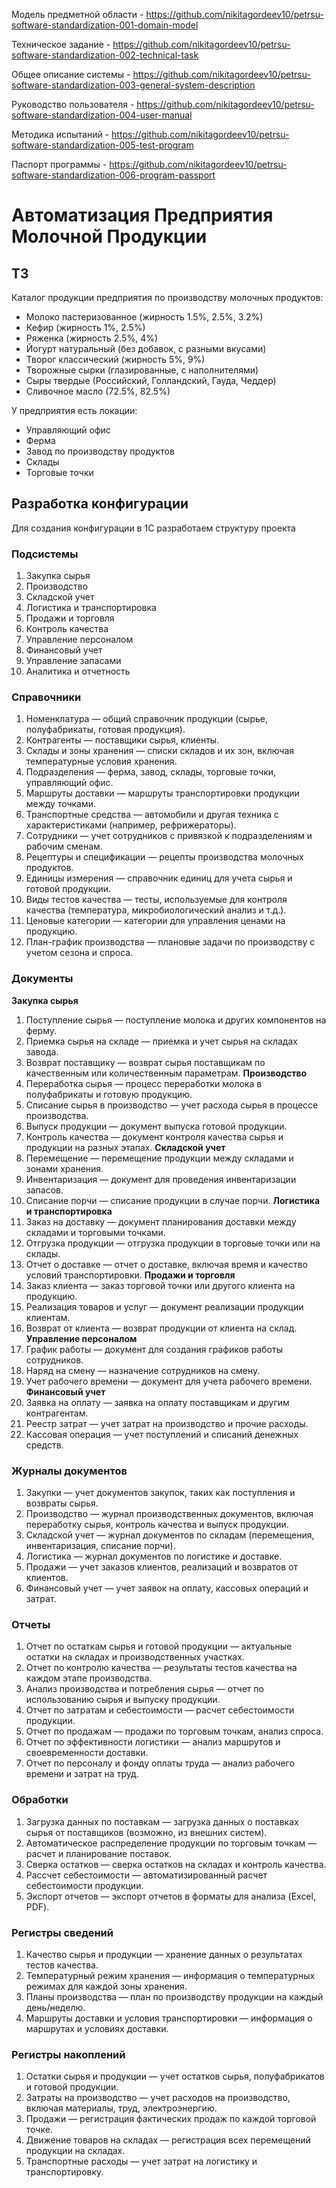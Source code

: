 Модель предметной области - <https://github.com/nikitagordeev10/petrsu-software-standardization-001-domain-model>  

Техническое задание - <https://github.com/nikitagordeev10/petrsu-software-standardization-002-technical-task>  

Общее описание системы - <https://github.com/nikitagordeev10/petrsu-software-standardization-003-general-system-description>  

Руководство пользователя - <https://github.com/nikitagordeev10/petrsu-software-standardization-004-user-manual>  

Методика испытаний - <https://github.com/nikitagordeev10/petrsu-software-standardization-005-test-program>  

Паспорт программы - <https://github.com/nikitagordeev10/petrsu-software-standardization-006-program-passport>   








# Автоматизация Предприятия Молочной Продукции

## ТЗ 

Каталог продукции предприятия по производству молочных продуктов:
- Молоко пастеризованное (жирность 1.5%, 2.5%, 3.2%)
- Кефир (жирность 1%, 2.5%)
- Ряженка (жирность 2.5%, 4%)
- Йогурт натуральный (без добавок, с разными вкусами)
- Творог классический (жирность 5%, 9%)
- Творожные сырки (глазированные, с наполнителями)
- Сыры твердые (Российский, Голландский, Гауда, Чеддер)
- Сливочное масло (72.5%, 82.5%)

У предприятия есть локации:
- Управляющий офис
- Ферма 
- Завод по производству продуктов
- Склады 
- Торговые точки 


## Разработка конфигурации

Для создания конфигурации в 1С разработаем структуру проекта

### Подсистемы
1. Закупка сырья
2. Производство
3. Складской учет
4. Логистика и транспортировка
5. Продажи и торговля
6. Контроль качества
7. Управление персоналом
8. Финансовый учет
9. Управление запасами
10. Аналитика и отчетность

### Справочники
1. Номенклатура — общий справочник продукции (сырье, полуфабрикаты, готовая продукция).
2. Контрагенты — поставщики сырья, клиенты.
3. Склады и зоны хранения — списки складов и их зон, включая температурные условия хранения.
4. Подразделения — ферма, завод, склады, торговые точки, управляющий офис.
5. Маршруты доставки — маршруты транспортировки продукции между точками.
6. Транспортные средства — автомобили и другая техника с характеристиками (например, рефрижераторы).
7. Сотрудники — учет сотрудников с привязкой к подразделениям и рабочим сменам.
8. Рецептуры и спецификации — рецепты производства молочных продуктов.
9. Единицы измерения — справочник единиц для учета сырья и готовой продукции.
10. Виды тестов качества — тесты, используемые для контроля качества (температура, микробиологический анализ и т.д.).
11. Ценовые категории — категории для управления ценами на продукцию.
12. План-график производства — плановые задачи по производству с учетом сезона и спроса.

### Документы
**Закупка сырья**
1. Поступление сырья — поступление молока и других компонентов на ферму.
2. Приемка сырья на складе — приемка и учет сырья на складах завода.
3. Возврат поставщику — возврат сырья поставщикам по качественным или количественным параметрам.
**Производство**
4. Переработка сырья — процесс переработки молока в полуфабрикаты и готовую продукцию.
5. Списание сырья в производство — учет расхода сырья в процессе производства.
6. Выпуск продукции — документ выпуска готовой продукции.
7. Контроль качества — документ контроля качества сырья и продукции на разных этапах.
**Складской учет**
8. Перемещение — перемещение продукции между складами и зонами хранения.
9. Инвентаризация — документ для проведения инвентаризации запасов.
10. Списание порчи — списание продукции в случае порчи.
**Логистика и транспортировка**
11. Заказ на доставку — документ планирования доставки между складами и торговыми точками.
12. Отгрузка продукции — отгрузка продукции в торговые точки или на склады.
13. Отчет о доставке — отчет о доставке, включая время и качество условий транспортировки.
**Продажи и торговля**
14. Заказ клиента — заказ торговой точки или другого клиента на продукцию.
15. Реализация товаров и услуг — документ реализации продукции клиентам.
16. Возврат от клиента — возврат продукции от клиента на склад.
**Управление персоналом**
17. График работы — документ для создания графиков работы сотрудников.
18. Наряд на смену — назначение сотрудников на смену.
19. Учет рабочего времени — документ для учета рабочего времени.
**Финансовый учет**
20. Заявка на оплату — заявка на оплату поставщикам и другим контрагентам.
21. Реестр затрат — учет затрат на производство и прочие расходы.
22. Кассовая операция — учет поступлений и списаний денежных средств.

### Журналы документов
1. Закупки — учет документов закупок, таких как поступления и возвраты сырья.
2. Производство — журнал производственных документов, включая переработку сырья, контроль качества и выпуск продукции.
3. Складской учет — журнал документов по складам (перемещения, инвентаризация, списание порчи).
4. Логистика — журнал документов по логистике и доставке.
5. Продажи — учет заказов клиентов, реализаций и возвратов от клиентов.
6. Финансовый учет — учет заявок на оплату, кассовых операций и затрат.

### Отчеты
1. Отчет по остаткам сырья и готовой продукции — актуальные остатки на складах и производственных участках.
2. Отчет по контролю качества — результаты тестов качества на каждом этапе производства.
3. Анализ производства и потребления сырья — отчет по использованию сырья и выпуску продукции.
4. Отчет по затратам и себестоимости — расчет себестоимости продукции.
5. Отчет по продажам — продажи по торговым точкам, анализ спроса.
6. Отчет по эффективности логистики — анализ маршрутов и своевременности доставки.
7. Отчет по персоналу и фонду оплаты труда — анализ рабочего времени и затрат на труд.

### Обработки
1. Загрузка данных по поставкам — загрузка данных о поставках сырья от поставщиков (возможно, из внешних систем).
2. Автоматическое распределение продукции по торговым точкам — расчет и планирование поставок.
3. Сверка остатков — сверка остатков на складах и контроль качества.
4. Рассчет себестоимости — автоматизированный расчет себестоимости продукции.
5. Экспорт отчетов — экспорт отчетов в форматы для анализа (Excel, PDF).

### Регистры сведений
1. Качество сырья и продукции — хранение данных о результатах тестов качества.
2. Температурный режим хранения — информация о температурных режимах для каждой зоны хранения.
3. Планы производства — план по производству продукции на каждый день/неделю.
4. Маршруты доставки и условия транспортировки — информация о маршрутах и условиях доставки.

### Регистры накоплений
1. Остатки сырья и продукции — учет остатков сырья, полуфабрикатов и готовой продукции.
2. Затраты на производство — учет расходов на производство, включая материалы, труд, электроэнергию.
3. Продажи — регистрация фактических продаж по каждой торговой точке.
4. Движение товаров на складах — регистрация всех перемещений продукции на складах.
5. Транспортные расходы — учет затрат на логистику и транспортировку.
